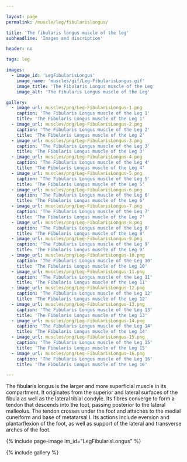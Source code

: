 ```yaml
---

layout: page
permalink: /muscle/leg/fibularislongus/

title: 'The fibularis longus muscle of the leg'
subheadline: 'Images and discription'

header: no

tags: leg

images:
  - image_id: 'LegFibularisLongus'
    image_name: 'muscles/gif/Leg-FibularisLongus.gif'
    image_title: 'The Fibularis Longus muscle of the Leg'
    image_alt: 'The Fibularis Longus muscle of the Leg' 

gallery:
  - image_url: muscles/png/Leg-FibularisLongus-1.png
    caption: 'The Fibularis Longus muscle of the Leg 1'
    title: 'The Fibularis Longus muscle of the Leg 1'
  - image_url: muscles/png/Leg-FibularisLongus-2.png
    caption: 'The Fibularis Longus muscle of the Leg 2'
    title: 'The Fibularis Longus muscle of the Leg 2'
  - image_url: muscles/png/Leg-FibularisLongus-3.png
    caption: 'The Fibularis Longus muscle of the Leg 3'
    title: 'The Fibularis Longus muscle of the Leg 3'
  - image_url: muscles/png/Leg-FibularisLongus-4.png
    caption: 'The Fibularis Longus muscle of the Leg 4'
    title: 'The Fibularis Longus muscle of the Leg 4'
  - image_url: muscles/png/Leg-FibularisLongus-5.png
    caption: 'The Fibularis Longus muscle of the Leg 5'
    title: 'The Fibularis Longus muscle of the Leg 5'
  - image_url: muscles/png/Leg-FibularisLongus-6.png
    caption: 'The Fibularis Longus muscle of the Leg 6'
    title: 'The Fibularis Longus muscle of the Leg 6'
  - image_url: muscles/png/Leg-FibularisLongus-7.png
    caption: 'The Fibularis Longus muscle of the Leg 7'
    title: 'The Fibularis Longus muscle of the Leg 7'
  - image_url: muscles/png/Leg-FibularisLongus-8.png
    caption: 'The Fibularis Longus muscle of the Leg 8'
    title: 'The Fibularis Longus muscle of the Leg 8'
  - image_url: muscles/png/Leg-FibularisLongus-9.png
    caption: 'The Fibularis Longus muscle of the Leg 9'
    title: 'The Fibularis Longus muscle of the Leg 9'
  - image_url: muscles/png/Leg-FibularisLongus-10.png
    caption: 'The Fibularis Longus muscle of the Leg 10'
    title: 'The Fibularis Longus muscle of the Leg 10'
  - image_url: muscles/png/Leg-FibularisLongus-11.png
    caption: 'The Fibularis Longus muscle of the Leg 11'
    title: 'The Fibularis Longus muscle of the Leg 11'
  - image_url: muscles/png/Leg-FibularisLongus-12.png
    caption: 'The Fibularis Longus muscle of the Leg 12'
    title: 'The Fibularis Longus muscle of the Leg 12'
  - image_url: muscles/png/Leg-FibularisLongus-13.png
    caption: 'The Fibularis Longus muscle of the Leg 13'
    title: 'The Fibularis Longus muscle of the Leg 13'
  - image_url: muscles/png/Leg-FibularisLongus-14.png
    caption: 'The Fibularis Longus muscle of the Leg 14'
    title: 'The Fibularis Longus muscle of the Leg 14'
  - image_url: muscles/png/Leg-FibularisLongus-15.png
    caption: 'The Fibularis Longus muscle of the Leg 15'
    title: 'The Fibularis Longus muscle of the Leg 15'
  - image_url: muscles/png/Leg-FibularisLongus-16.png
    caption: 'The Fibularis Longus muscle of the Leg 16'
    title: 'The Fibularis Longus muscle of the Leg 16'

---
```


The fibularis longus is the larger and more superficial muscle in its compartment. It originates from the superior and lateral surfaces of the fibula as well as the lateral tibial condyle. Its fibres converge to form a tendon that descends into the foot, passing posterior to the lateral malleolus. The tendon crosses under the foot and attaches to the medial cuneiform and base of metatarsal I. Its actions include eversion and plantarflexion of the foot, as well as support of the lateral and transverse arches of the foot.

{% include page-image im_id="LegFibularisLongus" %}

{% include gallery %}